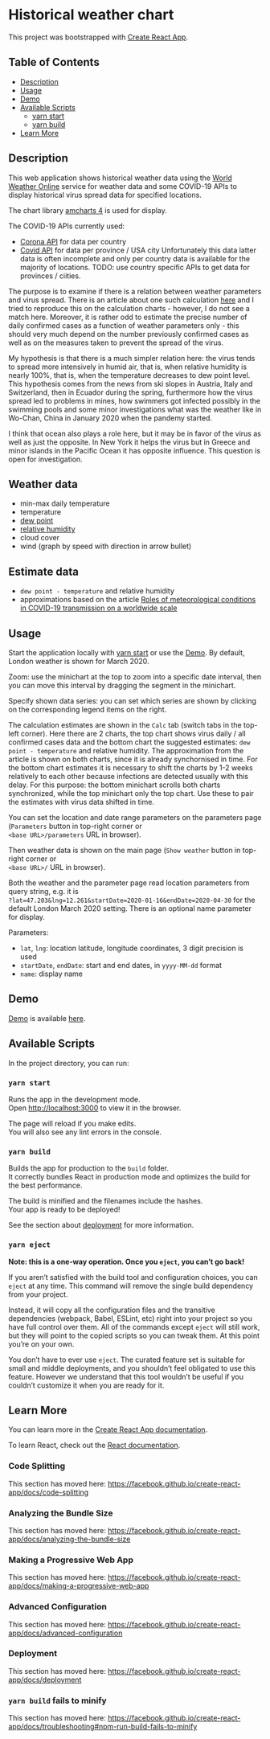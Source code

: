 # Historical weather chart

This project was bootstrapped with [Create React App](https://github.com/facebook/create-react-app).

## Table of Contents

- [Description](#description)
- [Usage](#usage)
- [Demo](#demo)
- [Available Scripts](#available-scripts)
  - [yarn start](#yarn-start)
  - [yarn build](#yarn-run-build)
- [Learn More](#learn-more)

## Description

This web application shows historical weather data using the [World Weather Online](https://www.worldweatheronline.com/developer/api/) service for weather data and some COVID-19 APIs to display historical virus spread data for specified locations.

The chart library [amcharts 4](https://www.amcharts.com/docs/v4/) is used for display.

The COVID-19 APIs currently used:
- [Corona API](https://about-corona.net/documentation) for data per country
- [Covid API](https://covid-api.com/api) for data per province / USA city
Unfortunately this data latter data is often incomplete and only per country data is available
for the majority of locations. TODO: use country specific APIs to get data for provinces / ciities.

The purpose is to examine if there is a relation between weather parameters and virus spread.
There is an article about one such calculation [here](https://www.medrxiv.org/content/10.1101/2020.03.16.20037168v1.full.pdf) and I tried to reproduce this on the calculation charts - however, I do not see a match here. Moreover, it is rather odd to estimate the precise number of daily confirmed cases as a function of weather parameters only - this should very much depend on the number previously confirmed cases as well as on the measures taken to prevent the spread of the virus.

My hypothesis is that there is a much simpler relation here: the virus tends to spread more intensively in humid air, that is, when relative humidity is nearly 100%, that is,
when the temperature decreases to dew point level. This hypothesis comes from the news from
ski slopes in Austria, Italy and Switzerland, then in Ecuador during the spring,
furthermore how the virus spread led to problems in mines,
how swimmers got infected possibly in the swimming pools and some minor investigations what 
was the weather like in Wo-Chan, China in January 2020 when the pandemy started.

I think that ocean also plays a role here, but it may be in favor of the virus as well as just the opposite. In New York it helps the virus but in Greece and minor islands in the Pacific Ocean it has opposite influence. This question is open for investigation. 

## Weather data

- min-max daily temperature
- temperature
- [dew point](https://en.wikipedia.org/wiki/Dew_point)
- [relative humidity](https://en.wikipedia.org/wiki/Relative_humidity)
- cloud cover
- wind (graph by speed with direction in arrow bullet)

## Estimate data

- `dew point - temperature` and relative humidity
- approximations based on the article [Roles of meteorological conditions in COVID-19 transmission on a worldwide scale](https://www.medrxiv.org/content/10.1101/2020.03.16.20037168v1.full.pdf)

## Usage

Start the application locally with [yarn start](#yarn-start) or use the [Demo](#demo).
By default, London weather is shown for March 2020.

Zoom: use the minichart at the top to zoom into a specific date interval, then you can move this interval by dragging the segment in the minichart.

Specify shown data series: you can set which series are shown by clicking on the corresponding legend items on the right.

The calculation estimates are shown in the `Calc` tab (switch tabs in the top-left corner).
Here there are 2 charts, the top chart shows virus daily / all confirmed cases data
and the bottom chart the suggested estimates: `dew point - temperature` and relative humidity.
The approximation from the article is shown on both charts, since it is already synchornised in time. For the bottom chart estimates it is necessary to shift the charts by 1-2 weeks relatively to each other because infections are detected usually with this delay.
For this purpose: the bottom minichart scrolls both charts synchronized,
while the top minichart only the top chart. Use these to pair the estimates with virus data
shifted in time.

You can set the location and date range parameters on the parameters page 
(`Parameters` button in top-right corner or\
`<base URL>/parameters` URL in browser).

Then weather data is shown on the main page 
(`Show weather` button in top-right corner or\
`<base URL>/` URL in browser).

Both the weather and the parameter page read location parameters from query string, e.g. it is\
`?lat=47.203&lng=12.261&startDate=2020-01-16&endDate=2020-04-30` for the default London March 2020 setting. There is an optional name parameter for display.

Parameters:

- `lat`, `lng`: location latitude, longitude coordinates, 3 digit precision is used
- `startDate`, `endDate`: start and end dates, in `yyyy-MM-dd` format
- `name`: display name

## Demo

[Demo](https://norama.github.io/vv-map) is available [here](https://norama.github.io/vv-map).

## Available Scripts

In the project directory, you can run:

### `yarn start`

Runs the app in the development mode.<br />
Open [http://localhost:3000](http://localhost:3000) to view it in the browser.

The page will reload if you make edits.<br />
You will also see any lint errors in the console.

### `yarn build`

Builds the app for production to the `build` folder.<br />
It correctly bundles React in production mode and optimizes the build for the best performance.

The build is minified and the filenames include the hashes.<br />
Your app is ready to be deployed!

See the section about [deployment](https://facebook.github.io/create-react-app/docs/deployment) for more information.

### `yarn eject`

**Note: this is a one-way operation. Once you `eject`, you can’t go back!**

If you aren’t satisfied with the build tool and configuration choices, you can `eject` at any time. This command will remove the single build dependency from your project.

Instead, it will copy all the configuration files and the transitive dependencies (webpack, Babel, ESLint, etc) right into your project so you have full control over them. All of the commands except `eject` will still work, but they will point to the copied scripts so you can tweak them. At this point you’re on your own.

You don’t have to ever use `eject`. The curated feature set is suitable for small and middle deployments, and you shouldn’t feel obligated to use this feature. However we understand that this tool wouldn’t be useful if you couldn’t customize it when you are ready for it.

## Learn More

You can learn more in the [Create React App documentation](https://facebook.github.io/create-react-app/docs/getting-started).

To learn React, check out the [React documentation](https://reactjs.org/).

### Code Splitting

This section has moved here: https://facebook.github.io/create-react-app/docs/code-splitting

### Analyzing the Bundle Size

This section has moved here: https://facebook.github.io/create-react-app/docs/analyzing-the-bundle-size

### Making a Progressive Web App

This section has moved here: https://facebook.github.io/create-react-app/docs/making-a-progressive-web-app

### Advanced Configuration

This section has moved here: https://facebook.github.io/create-react-app/docs/advanced-configuration

### Deployment

This section has moved here: https://facebook.github.io/create-react-app/docs/deployment

### `yarn build` fails to minify

This section has moved here: https://facebook.github.io/create-react-app/docs/troubleshooting#npm-run-build-fails-to-minify
